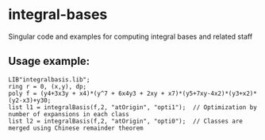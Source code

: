 # integral-bases
Singular code and examples for computing integral bases and related staff

## Usage example:
```
LIB"integralbasis.lib";
ring r = 0, (x,y), dp;
poly f = (y4+3x3y + x4)*(y^7 + 6x4y3 + 2xy + x7)*(y5+7xy-4x2)*(y3+x2)*(y2-x3)+y30;
list l1 = integralBasis(f,2, "atOrigin", "opti1");  // Optimization by number of expansions in each class
list l2 = integralBasis(f,2, "atOrigin", "opti0");  // Classes are merged using Chinese remainder theorem
```
